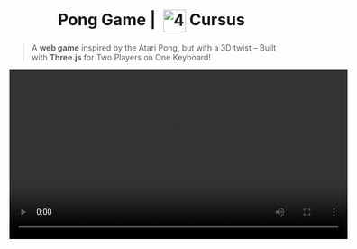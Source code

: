 <!--HEADER-->
<h1 align="center"> Pong Game | 
  <picture>
  <source media="(prefers-color-scheme: dark)" srcset="https://cdn.simpleicons.org/42/white">
  <img alt="42" width=40 align="center" src="https://cdn.simpleicons.org/42/Black">
 </picture>
 Cursus 
  <!--<img alt="Complete" src="https://raw.githubusercontent.com/Mqxx/GitHub-Markdown/main/blockquotes/badge/dark-theme/complete.svg">-->
</h1>
<!--FINISH HEADER-->

<!--MINI DESCRIPTION-->
> A **web game** inspired by the Atari Pong, but with a 3D twist – Built with **Three.js** for Two Players on One Keyboard!

<div align="center">
<!--<img align="center"  width="600" src="https://github.com/josephcheel/Pong-Game/blob/main/readme/pong_game.mov">-->
<video width="600" controls>
  <source src="https://github.com/josephcheel/Pong-Game/blob/main/readme/pong_game.mp4" type="video/mp4">
  Your browser does not support the video tag.
</video>
</div>
<br>
<br>
